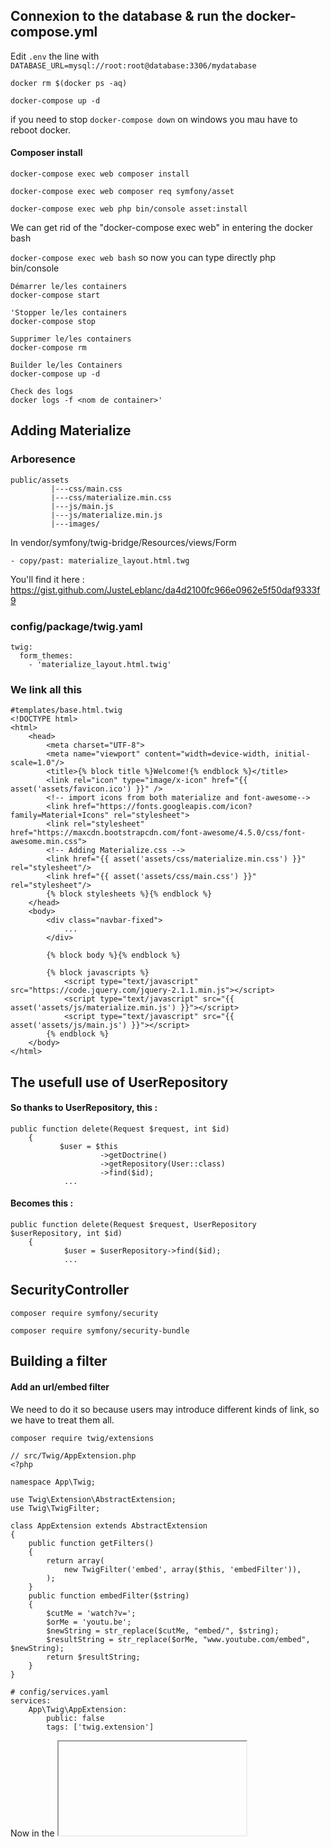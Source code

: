 
## Connexion to the database & run the docker-compose.yml

Edit `.env` the line with `DATABASE_URL=mysql://root:root@database:3306/mydatabase`

`docker rm $(docker ps -aq)` 

`docker-compose up -d`

if you need to stop `docker-compose down` on windows you mau have to reboot docker.

#### Composer install 

`docker-compose exec web composer install`

`docker-compose exec web composer req symfony/asset`

`docker-compose exec web php bin/console asset:install`

We can get rid of the "docker-compose exec web" in entering the docker bash

`docker-compose exec web bash` so now you can type directly php bin/console <ANYTHING>

```
Démarrer le/les containers
docker-compose start

'Stopper le/les containers
docker-compose stop

Supprimer le/les containers
docker-compose rm

Builder le/les Containers
docker-compose up -d

Check des logs
docker logs -f <nom de container>'
```    
## Adding Materialize

### Arboresence
```
public/assets
         |---css/main.css
         |---css/materialize.min.css
         |---js/main.js
         |---js/materialize.min.js
         |---images/
```

In vendor/symfony/twig-bridge/Resources/views/Form

    - copy/past: materialize_layout.html.twg

You'll find it here : https://gist.github.com/JusteLeblanc/da4d2100fc966e0962e5f50daf9333f9

### config/package/twig.yaml
```
twig:
  form_themes:
    - 'materialize_layout.html.twig'
```

### We link all this
```
#templates/base.html.twig
<!DOCTYPE html>
<html>
    <head>
        <meta charset="UTF-8">
        <meta name="viewport" content="width=device-width, initial-scale=1.0"/>
        <title>{% block title %}Welcome!{% endblock %}</title>
        <link rel="icon" type="image/x-icon" href="{{ asset('assets/favicon.ico') }}" />
        <!-- import icons from both materialize and font-awesome-->
        <link href="https://fonts.googleapis.com/icon?family=Material+Icons" rel="stylesheet">
        <link rel="stylesheet" href="https://maxcdn.bootstrapcdn.com/font-awesome/4.5.0/css/font-awesome.min.css">
        <!-- Adding Materialize.css -->
        <link href="{{ asset('assets/css/materialize.min.css') }}" rel="stylesheet"/>
        <link href="{{ asset('assets/css/main.css') }}" rel="stylesheet"/>
        {% block stylesheets %}{% endblock %}
    </head>
    <body>
        <div class="navbar-fixed">
            ...
        </div>

        {% block body %}{% endblock %}

        {% block javascripts %}
            <script type="text/javascript" src="https://code.jquery.com/jquery-2.1.1.min.js"></script>
            <script type="text/javascript" src="{{ asset('assets/js/materialize.min.js') }}"></script>
            <script type="text/javascript" src="{{ asset('assets/js/main.js') }}"></script>
        {% endblock %}
    </body>
</html>
```

## The usefull use of UserRepository

#### So thanks to UserRepository, this :
```
public function delete(Request $request, int $id) 
    {
           $user = $this
                    ->getDoctrine()
                    ->getRepository(User::class)
                    ->find($id);
            ...
```

#### Becomes this :
```
public function delete(Request $request, UserRepository $userRepository, int $id) 
    {
            $user = $userRepository->find($id);
            ...
```


## SecurityController

`composer require symfony/security`

`composer require symfony/security-bundle`


## Building a filter

#### Add an url/embed filter
We need to do it so because users may introduce different kinds of link, so we have to treat them all.

`composer require twig/extensions`

```
// src/Twig/AppExtension.php
<?php

namespace App\Twig;

use Twig\Extension\AbstractExtension;
use Twig\TwigFilter;

class AppExtension extends AbstractExtension
{
    public function getFilters()
    {
        return array(
            new TwigFilter('embed', array($this, 'embedFilter')),
        );
    }
    public function embedFilter($string)
    {
        $cutMe = 'watch?v=';
        $orMe = 'youtu.be';
        $newString = str_replace($cutMe, "embed/", $string);    
        $resultString = str_replace($orMe, "www.youtube.com/embed", $newString);
        return $resultString;
    }
}
```

```
# config/services.yaml
services:
    App\Twig\AppExtension:
        public: false
        tags: ['twig.extension']
```

Now in the <iframe> we have to filter the url in order to link the video

```
{{ tutorial.link|embed(tutorial.link) }}
```

On the otherside the user could have copy/past the embed version of our link, so we simply filter that using replace {{ tutorial.link|replace({'embed/':'watch?v='}) }}   

So there it is =>  a href="{{ tutorial.link|replace({'embed/':'watch?v='}) }}"

--------

## Role hierarchy

We want our ADMIN to also have access to the same content as our logged users, so in security.yaml we add the following code :

```
# config/packages/security.yaml
security:
    # ...
    role_hierarchy:
        ROLE_ADMIN:       ROLE_USER
```

### Javascript confirmation on "delete button"

`<a href="" onclick="return confirm('Are you sure?')">Delete</a>`

## Disable editing a none owned tutorial

If the surrent user id match the tutorial.user.id, then we can update the form

```

if($user->getId() === $tutorial->getUser()->getId()) {

            $form = $this->createForm(AdminTutorialType::class, $tutorial);
            $form->handleRequest($request);
           
            if($form->isSubmitted() && $form->isValid()) {
                $em = $this->getDoctrine()->getManager();
                $em->flush();
                return $this->redirectToRoute('tutorials');
            }
```


### Adding the current user id when he add a tutorial
To do so we once again use this magic tool "UserInterface" 

```
//src/Controller/TutorailController

public function addTutorial(Request $request, TutorialRepository $tutorialRepository, UserInterface $user)
{
...
if($form->isSubmitted() && $form->isValid()) {
            $em = $this->getDoctrine()->getManager();

            // This get an instance of User, and add the userId to the database, when a tutorial is added 
            $tutorial->setUser($user);          
            
            $em->persist($tutorial);
            $em->flush();

            return $this->redirectToRoute('tutorials');
            $this->addFlash('notice','Post added !');       
        }
...
}
```


### Adapting KnpPaginatorBundle to symfony 4

In config/services.yaml
copy/past the .yaml from kpn's github : https://github.com/KnpLabs/KnpPaginatorBundle

Same thing for the view copy/past the code, your controller should look like this, then you're good to go.

```
// Controller\TutorialController.php

public function index(Request $request, TutorialRepository $tutorialRepository)
    {
        $em = $this->getDoctrine()->getManager();

        $tutorials = $em->getRepository(Tutorial::class)->findAll();

        /* KPN PAGINATOR */
        $query =  $tutorials;
        $paginator  = $this->get('knp_paginator');       
        $pagination = $paginator->paginate(
            $query, /* query NOT result */
            $request->query->getInt('page', 1)/*page number*/,
            10/*limit per page*/
            );
                      
        return $this->render('tutorial/list.html.twig', array(
            'tutorials'=> $tutorials,
            'pagination' => $pagination,
        ));
    }
```

 ### TO DO
  - Pagination on tutotials
  - Only shows user's owned tutorials
  - CRUD/Admin on channels
  - Sending token on registration - use a cutom home made token maker
  - Add private lessons - find teachers 
  - Continue explanations in the README.md
    
    
  - Deploy online
    /*Nginx ??? .htaccess ???*/